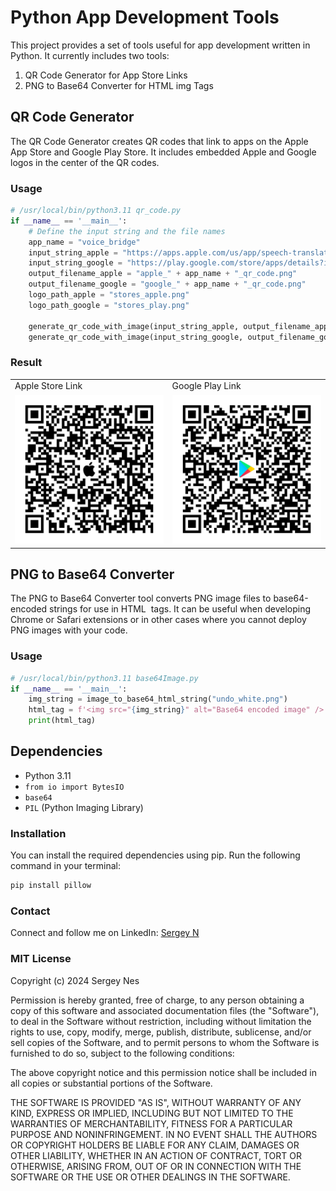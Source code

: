 # Python App Development Tools

This project provides a set of tools useful for app development written in Python. It currently includes two tools:

1. QR Code Generator for App Store Links
2. PNG to Base64 Converter for HTML img Tags

## QR Code Generator

The QR Code Generator creates QR codes that link to apps on the Apple App Store and Google Play Store. It includes embedded Apple and Google logos in the center of the QR codes.

### Usage

```python
# /usr/local/bin/python3.11 qr_code.py
if __name__ == '__main__':
    # Define the input string and the file names
    app_name = "voice_bridge"
    input_string_apple = "https://apps.apple.com/us/app/speech-translator-be-heard/id6479205508"
    input_string_google = "https://play.google.com/store/apps/details?id=com.answersolutions.talkwise.voicebridge"
    output_filename_apple = "apple_" + app_name + "_qr_code.png"
    output_filename_google = "google_" + app_name + "_qr_code.png"
    logo_path_apple = "stores_apple.png"
    logo_path_google = "stores_play.png"

    generate_qr_code_with_image(input_string_apple, output_filename_apple, logo_path_apple)
    generate_qr_code_with_image(input_string_google, output_filename_google, logo_path_google)
```

### Result

<table>
  <tr>
    <td>Apple Store Link</td>
     <td>Google Play Link</td>
  </tr>
  <tr>
    <td><img src="./qr_code/apple_upwrite_qr_code.png" width=256></td>
    <td><img src="./qr_code/google_upwrite_qr_code.png" width=256></td>
  </tr>
 </table>

## PNG to Base64 Converter

The PNG to Base64 Converter tool converts PNG image files to base64-encoded strings for use in HTML <img> tags. It can be useful when developing Chrome or Safari extensions or in other cases where you cannot deploy PNG images with your code.

### Usage

```python
# /usr/local/bin/python3.11 base64Image.py
if __name__ == '__main__':
    img_string = image_to_base64_html_string("undo_white.png")
    html_tag = f'<img src="{img_string}" alt="Base64 encoded image" />'
    print(html_tag)
```

## Dependencies

- Python 3.11
- `from io import BytesIO`
- `base64`
- `PIL` (Python Imaging Library)

### Installation

You can install the required dependencies using pip. Run the following command in your terminal:

```bash
pip install pillow
```

### Contact

Connect and follow me on LinkedIn: [Sergey N](https://www.linkedin.com/in/sergey-neskoromny/)

### MIT License

Copyright (c) 2024 Sergey Nes

Permission is hereby granted, free of charge, to any person obtaining a copy
of this software and associated documentation files (the "Software"), to deal
in the Software without restriction, including without limitation the rights
to use, copy, modify, merge, publish, distribute, sublicense, and/or sell
copies of the Software, and to permit persons to whom the Software is
furnished to do so, subject to the following conditions:

The above copyright notice and this permission notice shall be included in all
copies or substantial portions of the Software.

THE SOFTWARE IS PROVIDED "AS IS", WITHOUT WARRANTY OF ANY KIND, EXPRESS OR
IMPLIED, INCLUDING BUT NOT LIMITED TO THE WARRANTIES OF MERCHANTABILITY,
FITNESS FOR A PARTICULAR PURPOSE AND NONINFRINGEMENT. IN NO EVENT SHALL THE
AUTHORS OR COPYRIGHT HOLDERS BE LIABLE FOR ANY CLAIM, DAMAGES OR OTHER
LIABILITY, WHETHER IN AN ACTION OF CONTRACT, TORT OR OTHERWISE, ARISING FROM,
OUT OF OR IN CONNECTION WITH THE SOFTWARE OR THE USE OR OTHER DEALINGS IN THE
SOFTWARE.